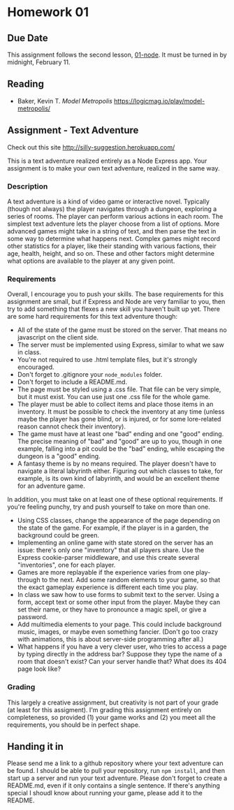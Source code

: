 # Homework 01

## Due Date

This assignment follows the second lesson, [01-node](../lessons/01-node/01-node.md). It must be turned in by midnight, February 11. 

## Reading

- Baker, Kevin T. _Model Metropolis_ https://logicmag.io/play/model-metropolis/

## Assignment - Text Adventure

Check out this site
http://silly-suggestion.herokuapp.com/

This is a text adventure realized entirely as a Node Express app. Your assignment is to make your own text adventure, realized in the same way.

### Description

A text adventure is a kind of video game or interactive novel. Typically (though not always) the player navigates through a dungeon, exploring a series of rooms. The player can perform various actions in each room. The simplest text adventure lets the player choose from a list of options. More advanced games might take in a string of text, and then parse the text in some way to determine what happens next. Complex games might record other statistics for a player, like their standing with various factions, their age, health, height, and so on. These and other factors might determine what options are available to the player at any given point.

### Requirements
Overall, I encourage you to push your skills. The base requirements for this assignment are small, but if Express and Node are very familiar to you, then try to add something that flexes a new skill you haven't built up yet. There are some hard requirements for this text adventure though:

- All of the state of the game must be stored on the server. That means no javascript on the client side.
- The server must be implemented using Express, similar to what we saw in class.
- You're not required to use .html template files, but it's strongly encouraged.
- Don't forget to .gitignore your `node_modules` folder.
- Don't forget to include a README.md.
- The page must be styled using a .css file. That file can be very simple, but it must exist. You can use just one .css file for the whole game.
- The player must be able to collect items and place those items in an inventory. It must be possible to check the inventory at any time (unless maybe the player has gone blind, or is injured, or for some lore-related reason cannot check their inventory).
- The game must have at least one "bad" ending and one "good" ending. The precise meaning of "bad" and "good" are up to you, though in one example, falling into a pit could be the "bad" ending, while escaping the dungeon is a "good" ending.
- A fantasy theme is by no means required. The player doesn't have to navigate a literal labyrinth either. Figuring out which classes to take, for example, is its own kind of labyrinth, and would be an excellent theme for an adventure game.

In addition, you must take on at least one of these optional requirements. If you're feeling punchy, try and push yourself to take on more than one.
- Using CSS classes, change the appearance of the page depending on the state of the game. For example, if the player is in a garden, the background could be green.
- Implementing an online game with state stored on the server has an issue: there's only one "inventory" that all players share. Use the Express cookie-parser middleware, and use this create several "inventories", one for each player.
- Games are more replayable if the experience varies from one play-through to the next. Add some random elements to your game, so that the exact gameplay experience is different each time you play.
- In class we saw how to use forms to submit text to the server. Using a form, accept text or some other input from the player. Maybe they can set their name, or they have to pronounce a magic spell, or give a password.
- Add multimedia elements to your page. This could include background music, images, or maybe even something fancier. (Don't go too crazy with animations, this is about server-side programming after all.)
- What happens if you have a very clever user, who tries to access a page by typing directly in the address bar? Suppose they type the name of a room that doesn't exist? Can your server handle that? What does its 404 page look like?

### Grading
This largely a creative assignment, but creativity is not part of your grade (at least for this assigment). I'm grading this assignment entirely on completeness, so provided (1) your game works and (2) you meet all the requirements, you should be in perfect shape.

## Handing it in
Please send me a link to a github repository where your text adventure can be found. I should be able to pull your repository, run `npm install`, and then start up a server and run your text adventure. Please don't forget to create a README.md, even if it only contains a single sentence. If there's anything special I shoudl know about running your game, please add it to the README.
